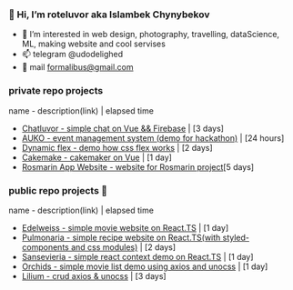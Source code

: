 ### 👋 Hi, I’m roteluvor aka Islambek Chynybekov
- 👀 I’m interested in web design, photography, travelling, dataScience, ML, making website and cool servises
- 📫 telegram @udodelighed
- 💌 mail formalibus@gmail.com
<!-- - [portfolio](https://luvor.github.io/portfolio/) -->

### private repo projects
name - description(link) | elapsed time
- [Chatluvor - simple chat on Vue && Firebase](https://chatluvor-5a84b.web.app/) | [3 days]
- [AUKO - event management system (demo for hackathon)](https://luvor.github.io/auko/) | [24 hours]
- [Dynamic flex - demo how css flex works](https://luvor.github.io/dynamicflex/) | [2 days]
- [Cakemake - cakemaker on Vue](https://luvor.github.io/cakemake/) | [1 day]
- [Rosmarin App Website - website for Rosmarin project](https://rosmarin.netlify.app/)[5 days]
### public repo projects 💐
name - description(link) | elapsed time
- [Edelweiss - simple movie website on React.TS](https://luvor.github.io/dar_tasks-edelweiss/) | [1 day]
- [Pulmonaria - simple recipe website on React.TS(with styled-components and css modules)](https://luvor.github.io/dar_tasks-pulmonaria/) | [2 days]
- [Sansevieria - simple react context demo on React.TS](https://luvor.github.io/dar_tasks-sansevieria/) | [1 day]
- [Orchids - simple movie list demo using axios and unocss](https://luvor.github.io/dar_tasks-orchids/) | [1 day]
- [Lilium - crud axios & unocss](https://luvor.github.io/dar_tasks-lilium/) | [3 days]

<!---
luvor/luvor is a ✨ special ✨ repository because its `README.md` (this file) appears on your GitHub profile.
You can click the Preview link to take a look at your changes.
--->
